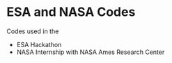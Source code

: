# ESA and NASA Codes
Codes used in the 
- ESA Hackathon
- NASA Internship with NASA Ames Research Center

